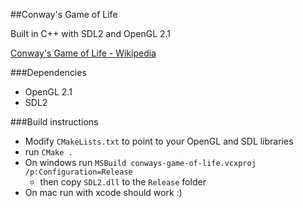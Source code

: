 ##Conway's Game of Life

Built in C++ with SDL2 and OpenGL 2.1

[Conway's Game of Life - Wikipedia](http://en.wikipedia.org/wiki/Conway's_Game_of_Life)

###Dependencies
- OpenGL 2.1
- SDL2


###Build instructions
- Modify `CMakeLists.txt` to point to your OpenGL and SDL libraries
- run `CMake .`
- On windows run `MSBuild conways-game-of-life.vcxproj /p:Configuration=Release`
	- then copy `SDL2.dll` to the `Release` folder
- On mac run with xcode should work :)